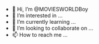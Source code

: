 - 👋 Hi, I’m @MOVIESWORLDBoy
- 👀 I’m interested in ...
- 🌱 I’m currently learning ...
- 💞️ I’m looking to collaborate on ...
- 📫 How to reach me ...

<!---
MOVIESWORLDBoy/MOVIESWORLDBoy is a ✨ special ✨ repository because its `README.md` (this file) appears on your GitHub profile.
You can click the Preview link to take a look at your changes.
--->
